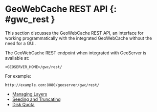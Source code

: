 # GeoWebCache REST API {: #gwc_rest }

This section discusses the GeoWebCache REST API, an interface for working programmatically with the integrated GeoWebCache without the need for a GUI.

The GeoWebCache REST endpoint when integrated with GeoServer is available at:

    <GEOSERVER_HOME>/gwc/rest/

For example:

    http://example.com:8080/geoserver/gwc/rest/

-   [Managing Layers](layers.md)
-   [Seeding and Truncating](seed.md)
-   [Disk Quota](diskquota.md)
